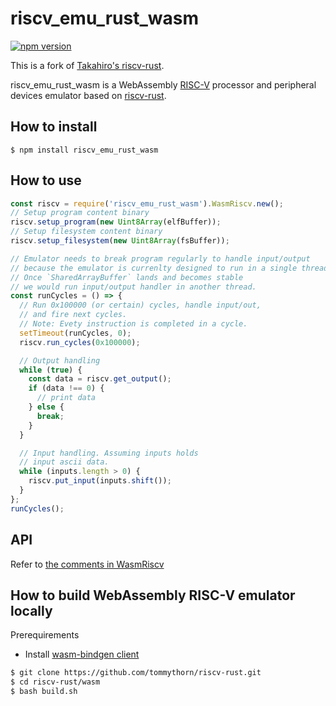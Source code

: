 # riscv_emu_rust_wasm

[![npm version](https://badge.fury.io/js/riscv_emu_rust_wasm.svg)](https://badge.fury.io/js/riscv_emu_rust_wasm)

This is a fork of [Takahiro's riscv-rust](https://github.com/takahirox/riscv-rust).

riscv_emu_rust_wasm is a WebAssembly [RISC-V](https://riscv.org/) processor and peripheral devices emulator
based on [riscv-rust](https://github.com/tommythorn/riscv-rust).

## How to install

```
$ npm install riscv_emu_rust_wasm
```

## How to use

```javascript
const riscv = require('riscv_emu_rust_wasm').WasmRiscv.new();
// Setup program content binary
riscv.setup_program(new Uint8Array(elfBuffer));
// Setup filesystem content binary
riscv.setup_filesystem(new Uint8Array(fsBuffer));

// Emulator needs to break program regularly to handle input/output
// because the emulator is currenlty designed to run in a single thread.
// Once `SharedArrayBuffer` lands and becomes stable
// we would run input/output handler in another thread.
const runCycles = () => {
  // Run 0x100000 (or certain) cycles, handle input/out,
  // and fire next cycles.
  // Note: Evety instruction is completed in a cycle.
  setTimeout(runCycles, 0);
  riscv.run_cycles(0x100000);

  // Output handling
  while (true) {
    const data = riscv.get_output();
    if (data !== 0) {
      // print data
    } else {
      break;
    }
  }

  // Input handling. Assuming inputs holds
  // input ascii data.
  while (inputs.length > 0) {
    riscv.put_input(inputs.shift());
  }
};
runCycles();
```

## API

Refer to [the comments in WasmRiscv](https://github.com/tommythorn/riscv-rust/blob/master/wasm/src/lib.rs)

## How to build WebAssembly RISC-V emulator locally

Prerequirements
- Install [wasm-bindgen client](https://rustwasm.github.io/docs/wasm-bindgen/)

```sh
$ git clone https://github.com/tommythorn/riscv-rust.git
$ cd riscv-rust/wasm
$ bash build.sh
```
